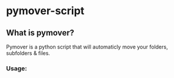 # pymover-script

## What is pymover?
Pymover is a python script that will automaticly move your folders, subfolders & files.

### Usage:
